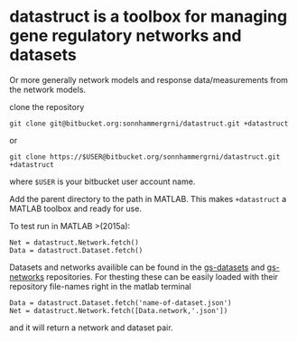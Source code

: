 # datastruct is a toolbox for managing gene regulatory networks and datasets
Or more generally network models and response data/measurements from the network models.


clone the repository
```
git clone git@bitbucket.org:sonnhammergrni/datastruct.git +datastruct
```
or
```
git clone https://$USER@bitbucket.org/sonnhammergrni/datastruct.git +datastruct
```

where `$USER` is your bitbucket user account name.

Add the parent directory to the path in MATLAB. This makes `+datastruct` a MATLAB toolbox and ready for use.

To test run in MATLAB >(2015a):

    Net = datastruct.Network.fetch()
    Data = datastruct.Dataset.fetch()

Datasets and networks availible can be found in the [gs-datasets](https://bitbucket.org/sonnhammergrni/gs-datasets) and [gs-networks](https://bitbucket.org/sonnhammergrni/gs-networks) repositories. For thesting these can be easily loaded with their repository file-names right in the matlab terminal

    Data = datastruct.Dataset.fetch('name-of-dataset.json')
    Net = datastruct.Network.fetch([Data.network,'.json'])

and it will return a network and dataset pair.

